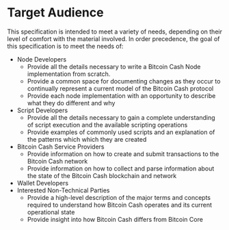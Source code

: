 # Target Audience

This specification is intended to meet a variety of needs, depending on their level of comfort with the material involved.  In order precedence, the goal of this specification is to meet the needs of:

 - Node Developers
	 - Provide all the details necessary to write a Bitcoin Cash Node implementation from scratch.
	 - Provide a common space for documenting changes as they occur to continually represent a current model of the Bitcoin Cash protocol
	 - Provide each node implementation with an opportunity to describe what they do different and why
 - Script Developers
	 - Provide all the details necessary to gain a complete understanding of script execution and the available scripting operations
	 - Provide examples of commonly used scripts and an explanation of the patterns which which they are created 
 - Bitcoin Cash Service Providers
	 - Provide information on how to create and submit transactions to the Bitcoin Cash network
	 - Provide information on how to collect and parse information about the state of the Bitcoin Cash blockchain and network
 - Wallet Developers
 - Interested Non-Technical Parties
	 - Provide a high-level description of the major terms and concepts required to understand how Bitcoin Cash operates and its current operational state
	 - Provide insight into how Bitcoin Cash differs from Bitcoin Core